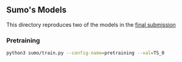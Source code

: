 ## Sumo's Models

This directory reproduces two of the models in the [final submission](https://www.kaggle.com/code/iamparadox/3x-unet-1xsliding-window?scriptVersionId=220923693)

### Pretraining
```bash
python3 sumo/train.py --config-name=pretraining --val=TS_0
```
